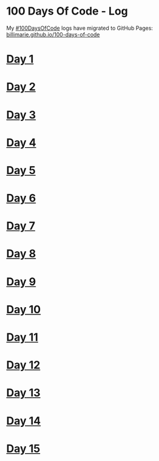 # 100 Days Of Code - Log

My [#100DaysOfCode](https://billimarie.github.io/100-days-of-code) logs have migrated to GitHub Pages: [billimarie.github.io/100-days-of-code](https://billimarie.github.io/100-days-of-code)

# [Day 1](https://billimarie.github.io/100-days-of-code/day/001)
# [Day 2](https://billimarie.github.io/100-days-of-code/day/002)
# [Day 3](https://billimarie.github.io/100-days-of-code/day/003)
# [Day 4](https://billimarie.github.io/100-days-of-code/day/004)
# [Day 5](https://billimarie.github.io/100-days-of-code/day/005)
# [Day 6](https://billimarie.github.io/100-days-of-code/day/006)
# [Day 7](https://billimarie.github.io/100-days-of-code/day/007)
# [Day 8](https://billimarie.github.io/100-days-of-code/day/008)
# [Day 9](https://billimarie.github.io/100-days-of-code/day/009)
# [Day 10](https://billimarie.github.io/100-days-of-code/day/010)
# [Day 11](https://billimarie.github.io/100-days-of-code/day/011)
# [Day 12](https://billimarie.github.io/100-days-of-code/day/012)
# [Day 13](https://billimarie.github.io/100-days-of-code/day/013)
# [Day 14](https://billimarie.github.io/100-days-of-code/day/014)
# [Day 15](https://billimarie.github.io/100-days-of-code/day/015)
